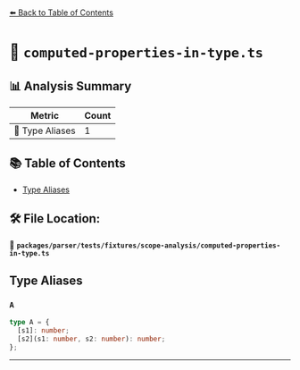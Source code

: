 [⬅️ Back to Table of Contents](../../../../../index.md)

# 📄 `computed-properties-in-type.ts`

## 📊 Analysis Summary

| Metric | Count |
|--------|-------|
| 📑 Type Aliases | 1 |

## 📚 Table of Contents

- [Type Aliases](#type-aliases)

## 🛠️ File Location:
📂 **`packages/parser/tests/fixtures/scope-analysis/computed-properties-in-type.ts`**

## Type Aliases

### `A`

```ts
type A = {
  [s1]: number;
  [s2](s1: number, s2: number): number;
};
```


---